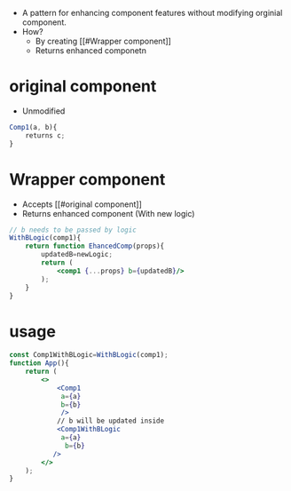 - A pattern for enhancing component features without modifying orginial component.
- How?
	- By creating [[#Wrapper component]]
	- Returns enhanced componetn
# original component
- Unmodified
```jsx
Comp1(a, b){
	returns c;
}
```
# Wrapper component
- Accepts [[#original component]]
- Returns enhanced component (With new logic)
```jsx
// b needs to be passed by logic
WithBLogic(comp1){
	return function EhancedComp(props){
		updatedB=newLogic;
		return (
			<comp1 {...props} b={updatedB}/>
		);
	}
}
```

# usage
```jsx
const Comp1WithBLogic=WithBLogic(comp1);
function App(){
	return (
		<>
			<Comp1 
			 a={a} 
			 b={b}
			 />
			// b will be updated inside
			<Comp1WithBLogic
			 a={a}
			  b={b}
		   />
		</>
	);
}
```
